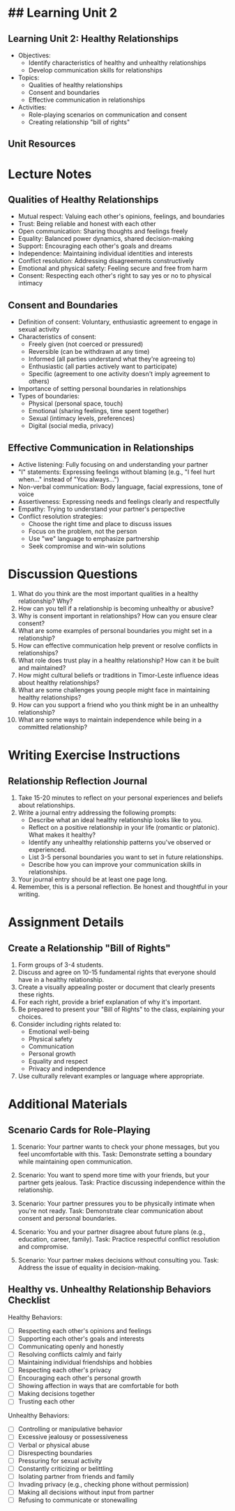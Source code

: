 # ## Learning Unit 2

## Learning Unit 2: Healthy Relationships
- Objectives:
  * Identify characteristics of healthy and unhealthy relationships
  * Develop communication skills for relationships
- Topics:
  * Qualities of healthy relationships
  * Consent and boundaries
  * Effective communication in relationships
- Activities:
  * Role-playing scenarios on communication and consent
  * Creating relationship "bill of rights"

## Unit Resources

# Lecture Notes

## Qualities of Healthy Relationships

- Mutual respect: Valuing each other's opinions, feelings, and boundaries
- Trust: Being reliable and honest with each other
- Open communication: Sharing thoughts and feelings freely
- Equality: Balanced power dynamics, shared decision-making
- Support: Encouraging each other's goals and dreams
- Independence: Maintaining individual identities and interests
- Conflict resolution: Addressing disagreements constructively
- Emotional and physical safety: Feeling secure and free from harm
- Consent: Respecting each other's right to say yes or no to physical intimacy

## Consent and Boundaries

- Definition of consent: Voluntary, enthusiastic agreement to engage in sexual activity
- Characteristics of consent:
  - Freely given (not coerced or pressured)
  - Reversible (can be withdrawn at any time)
  - Informed (all parties understand what they're agreeing to)
  - Enthusiastic (all parties actively want to participate)
  - Specific (agreement to one activity doesn't imply agreement to others)
- Importance of setting personal boundaries in relationships
- Types of boundaries:
  - Physical (personal space, touch)
  - Emotional (sharing feelings, time spent together)
  - Sexual (intimacy levels, preferences)
  - Digital (social media, privacy)

## Effective Communication in Relationships

- Active listening: Fully focusing on and understanding your partner
- "I" statements: Expressing feelings without blaming (e.g., "I feel hurt when..." instead of "You always...")
- Non-verbal communication: Body language, facial expressions, tone of voice
- Assertiveness: Expressing needs and feelings clearly and respectfully
- Empathy: Trying to understand your partner's perspective
- Conflict resolution strategies:
  - Choose the right time and place to discuss issues
  - Focus on the problem, not the person
  - Use "we" language to emphasize partnership
  - Seek compromise and win-win solutions

# Discussion Questions

1. What do you think are the most important qualities in a healthy relationship? Why?
2. How can you tell if a relationship is becoming unhealthy or abusive?
3. Why is consent important in relationships? How can you ensure clear consent?
4. What are some examples of personal boundaries you might set in a relationship?
5. How can effective communication help prevent or resolve conflicts in relationships?
6. What role does trust play in a healthy relationship? How can it be built and maintained?
7. How might cultural beliefs or traditions in Timor-Leste influence ideas about healthy relationships?
8. What are some challenges young people might face in maintaining healthy relationships?
9. How can you support a friend who you think might be in an unhealthy relationship?
10. What are some ways to maintain independence while being in a committed relationship?

# Writing Exercise Instructions

## Relationship Reflection Journal

1. Take 15-20 minutes to reflect on your personal experiences and beliefs about relationships.
2. Write a journal entry addressing the following prompts:
   - Describe what an ideal healthy relationship looks like to you.
   - Reflect on a positive relationship in your life (romantic or platonic). What makes it healthy?
   - Identify any unhealthy relationship patterns you've observed or experienced.
   - List 3-5 personal boundaries you want to set in future relationships.
   - Describe how you can improve your communication skills in relationships.
3. Your journal entry should be at least one page long.
4. Remember, this is a personal reflection. Be honest and thoughtful in your writing.

# Assignment Details

## Create a Relationship "Bill of Rights"

1. Form groups of 3-4 students.
2. Discuss and agree on 10-15 fundamental rights that everyone should have in a healthy relationship.
3. Create a visually appealing poster or document that clearly presents these rights.
4. For each right, provide a brief explanation of why it's important.
5. Be prepared to present your "Bill of Rights" to the class, explaining your choices.
6. Consider including rights related to:
   - Emotional well-being
   - Physical safety
   - Communication
   - Personal growth
   - Equality and respect
   - Privacy and independence
7. Use culturally relevant examples or language where appropriate.

# Additional Materials

## Scenario Cards for Role-Playing

1. Scenario: Your partner wants to check your phone messages, but you feel uncomfortable with this.
   Task: Demonstrate setting a boundary while maintaining open communication.

2. Scenario: You want to spend more time with your friends, but your partner gets jealous.
   Task: Practice discussing independence within the relationship.

3. Scenario: Your partner pressures you to be physically intimate when you're not ready.
   Task: Demonstrate clear communication about consent and personal boundaries.

4. Scenario: You and your partner disagree about future plans (e.g., education, career, family).
   Task: Practice respectful conflict resolution and compromise.

5. Scenario: Your partner makes decisions without consulting you.
   Task: Address the issue of equality in decision-making.

## Healthy vs. Unhealthy Relationship Behaviors Checklist

Healthy Behaviors:
- [ ] Respecting each other's opinions and feelings
- [ ] Supporting each other's goals and interests
- [ ] Communicating openly and honestly
- [ ] Resolving conflicts calmly and fairly
- [ ] Maintaining individual friendships and hobbies
- [ ] Respecting each other's privacy
- [ ] Encouraging each other's personal growth
- [ ] Showing affection in ways that are comfortable for both
- [ ] Making decisions together
- [ ] Trusting each other

Unhealthy Behaviors:
- [ ] Controlling or manipulative behavior
- [ ] Excessive jealousy or possessiveness
- [ ] Verbal or physical abuse
- [ ] Disrespecting boundaries
- [ ] Pressuring for sexual activity
- [ ] Constantly criticizing or belittling
- [ ] Isolating partner from friends and family
- [ ] Invading privacy (e.g., checking phone without permission)
- [ ] Making all decisions without input from partner
- [ ] Refusing to communicate or stonewalling